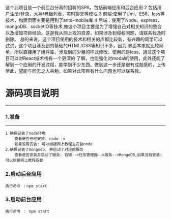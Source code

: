    这个此项目是一个前后台分离的招聘的SPA，包括前端应用和后台应用 2 包括用户注册/登录，大神/老板列表，实时聊天等模块 3 前端:使用了Umi、ES6、less等技术，构建页面主要是用到了antd-mobile库 4 后端：使用了Node、express、mongoDB、socketIO等技术,做这个项目主要是为了增强自己对相关知识的整合以及增加项目经验。这是我从网上找的资源，如果涉及到侵权问题，请联系我及时删除。 总的来说，这个项目使用的技术和相关的库都比较新，有兴趣的同学可以试试，这个项目涉及到的基础的HTML/CSS等知识不多，因为 界面本来就比较简单，所以直接用了组件库，涉及到的少量的样式修改，使用的是less，通过这个项目可以对React技术栈有一个更深的 了解，也能强化对modal的使用，此外还能了解到一个应用的开发过程，能学到不少东西。做到这一步还是很有成就感的，上传 至此，望能与同志之人共勉，如果对此项目有什么问题也可以联系我。

# 源码项目说明
---
### 1.准备
---
```
1 确保安装了node环境
	查看是否已经安装: node -v
	如果没有安装: 可以根据网上教程去安装node
2.确保安装了mongodb, 并启动了对应的服务
	查看是否安装并启动了服务: 右键-->任务管理器-->服务-->MongoDB,如果没有安装: 可以根据网上教程安装
```
### 2.启动后台应用
```
执行命令 ：npm start
```
### 3.启动前台应用
```
执行命令 ： npm start
```
